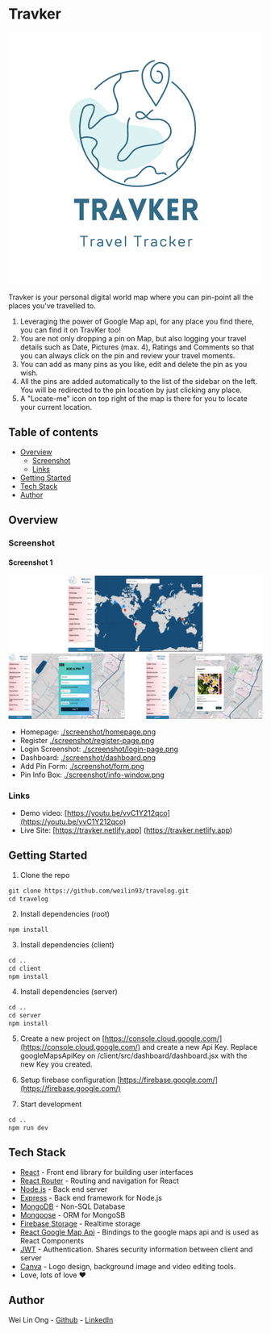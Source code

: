 # Travker

<p align="center">
  <img src="./screenshot/Travker-logo.png" />
</p>
Travker is your personal digital world map where you can pin-point all the places you've travelled to.

1. Leveraging the power of Google Map api, for any place you find there, you can find it on TravKer too!
2. You are not only dropping a pin on Map, but also logging your travel details such as Date, Pictures (max. 4), Ratings and Comments so that you can always click on the pin and review your travel moments.
3. You can add as many pins as you like, edit and delete the pin as you wish.
4. All the pins are added automatically to the list of the sidebar on the left. You will be redirected to the pin location by just clicking any place.
5. A "Locate-me" icon on top right of the map is there for you to locate your current location.

## Table of contents

- [Overview](#overview)
  - [Screenshot](#screenshot)
  - [Links](#links)
- [Getting Started](#getting-started)
- [Tech Stack](#tech-stack)
- [Author](#author)


## Overview

### Screenshot

#### Screenshot 1

![](./screenshot/screenshot-2.png)

- Homepage: [./screenshot/homepage.png](./screenshot/homepage.png)
- Register [./screenshot/register-page.png](./screenshot/register-page.png)
- Login Screenshot: [./screenshot/login-page.png](./screenshot/login-page.png)
- Dashboard: [./screenshot/dashboard.png](./screenshot/dashboard.png)
- Add Pin Form: [./screenshot/form.png](./screenshot/form.png)
- Pin Info Box: [./screenshot/info-window.png](./screenshot/info-window.png)

### Links

- Demo video: [https://youtu.be/vvC1Y212qco](https://youtu.be/vvC1Y212qco)
- Live Site: [https://travker.netlify.app] (https://travker.netlify.app)

## Getting Started

1. Clone the repo

```
git clone https://github.com/weilin93/travelog.git
cd travelog
```

2. Install dependencies (root)

```
npm install
```

3. Install dependencies (client)

```
cd ..
cd client
npm install
```

4. Install dependencies (server)

```
cd ..
cd server
npm install
```

5. Create a new project on [https://console.cloud.google.com/](https://console.cloud.google.com/) and create a new Api Key. Replace googleMapsApiKey on /client/src/dashboard/dashboard.jsx with the new Key you created.

6. Setup firebase configuration [https://firebase.google.com/](https://firebase.google.com/)

7. Start development

```
cd ..
npm run dev
```

## Tech Stack

- [React](https://reactjs.org/) - Front end library for building user interfaces
- [React Router](https://reactrouter.com/) - Routing and navigation for React
- [Node.js](https://nodejs.org/en/) - Back end server
- [Express](https://expressjs.com/) - Back end framework for Node.js
- [MongoDB](https://www.mongodb.com/) - Non-SQL Database
- [Mongoose](https://mongoosejs.com/) - ORM for MongoSB
- [Firebase Storage](https://firebase.google.com) - Realtime storage
- [React Google Map Api](https://www.npmjs.com/package/@react-google-maps/api) - Bindings to the google maps api and is used as React Components
- [JWT](https://jwt.io/) - Authentication. Shares security information between client and server
- [Canva](https://www.canva.com/) - Logo design, background image and video editing tools.
- Love, lots of love ♥


## Author

Wei Lin Ong - [Github](https://github.com/weilin93) - [LinkedIn](https://www.linkedin.com/in/ong-wei-lin/)


